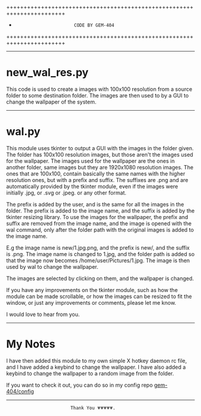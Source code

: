 +++++++++++++++++++++++++++++++++++++++++++++++++++++++++++++++++++++++
+                           CODE BY GEM-404                           
+++++++++++++++++++++++++++++++++++++++++++++++++++++++++++++++++++++++

-------------------------------------------------------------------------
# new_wal_res.py

This code is used to create a images with 100x100 resolution
from a source folder to some destination folder. The images are
then used to by a GUI to change the wallpaper of the system.


------------------------------------------------------------------------
# wal.py

This module uses tkinter to output a GUI with the images in the folder
given. The folder has 100x100 resolution images, but those aren't the
images used for the wallpaper. The images used for the wallpaper are
the ones in another folder, same images but they are 1920x1080
resolution images. The ones that are 100x100, contain basically the same
names with the higher resolution ones, but with a prefix and suffix.
The suffixes are .png and are automatically provided by the tkinter
module, even if the images were initially .jpg, or .svg or .jpeg. or
any other format.

The prefix is added by the user, and is the same for all the images in
the folder. The prefix is added to the image name, and the suffix is
added by the tkinter resizing library. To use the images for the wallpaper,
the prefix and suffix are removed from the image name, and the image is
opened with the wal command, only after the folder path with the original
images is added to the image name.

E.g the image name is new/1.jpg.png, and the prefix is new/, and the suffix
is .png. The image name is changed to 1.jpg, and the folder path is added
so that the image now becomes /home/user/Pictures/1.jpg. The image is then
used by wal to change the wallpaper.

The images are selected by clicking on them, and the wallpaper is changed.

If you have any improvements on the tkinter module, such as how the module can
be made scrollable, or how the images can be resized to fit the window, or just
any improvements or comments, please let me know.

I would love to hear from you.

-----------------------------------------------------------------------------
# My Notes

I have then added this module to my own simple X hotkey daemon rc file,
and I have added a keybind to change the wallpaper. I have also added
a keybind to change the wallpaper to a random image from the folder.

If you want to check it out, you can do so in my config repo
[gem-404/config](https://github.com/gem-404/config/)

------------------------------------------------------------------------------
                            Thank You 💗💗💗💗💗.
